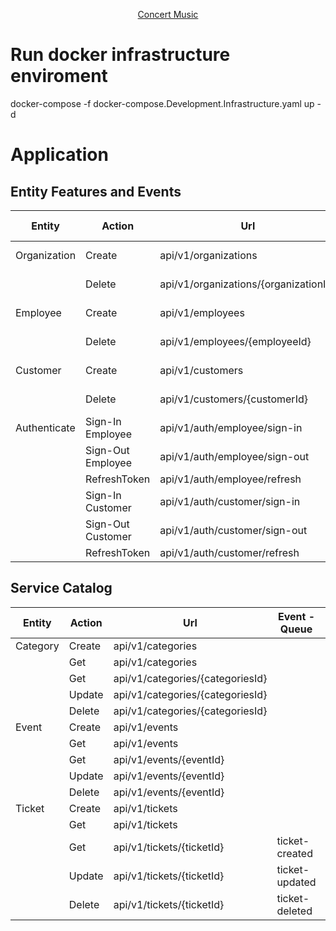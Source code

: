 <p align="center">
  <a href="#bulb-about">Concert Music</a>
</p>

# Run docker infrastructure enviroment
docker-compose -f docker-compose.Development.Infrastructure.yaml up -d

# Application
## Entity Features and Events

| Entity        | Action           | Url                                                | Event - Queue          | Status  |
|---------------|------------------|----------------------------------------------------|------------------------|---------|
| Organization  | Create           | api/v1/organizations                               | organization-created   | pass    |
|               | Delete           | api/v1/organizations/{organizationId}              | organization-deleted   | pass    |
| Employee      | Create           | api/v1/employees                                   | employee-created       | pass    |
|               | Delete           | api/v1/employees/{employeeId}                      | employee-deleted       | pass    |
| Customer      | Create           | api/v1/customers                                   | customer-created       | pass    |
|               | Delete           | api/v1/customers/{customerId}                      | customer-deleted       | pass    |
| Authenticate  | Sign-In Employee | api/v1/auth/employee/sign-in                       |                        | pass    |
|               | Sign-Out Employee| api/v1/auth/employee/sign-out                      |                        | pass    |
|               | RefreshToken     | api/v1/auth/employee/refresh                       |                        | pass    |
|               | Sign-In Customer | api/v1/auth/customer/sign-in                       |                        | pass    |
|               | Sign-Out Customer| api/v1/auth/customer/sign-out                      |                        | pass    |
|               | RefreshToken     | api/v1/auth/customer/refresh                       |                        | pass    |

## Service Catalog

| Entity        | Action           | Url                                                | Event - Queue          | Status  |
|---------------|------------------|----------------------------------------------------|------------------------|---------|
| Category      | Create           | api/v1/categories                                  |                        | pass    |
|               | Get              | api/v1/categories                                  |                        | pass    |
|               | Get              | api/v1/categories/{categoriesId}                   |                        | pass    |
|               | Update           | api/v1/categories/{categoriesId}                   |                        | pass    |
|               | Delete           | api/v1/categories/{categoriesId}                   |                        | pass    |
| Event		    | Create           | api/v1/events										|                        | pass    |
|               | Get              | api/v1/events										|                        | pass	   |
|               | Get              | api/v1/events/{eventId}							|                        | pass	   |
|               | Update           | api/v1/events/{eventId}							|                        | pass	   |
|               | Delete           | api/v1/events/{eventId}							|                        | pass	   |
| Ticket		| Create           | api/v1/tickets										|                        |         |
|               | Get              | api/v1/tickets										|                        |   	   |
|               | Get              | api/v1/tickets/{ticketId}							| ticket-created         |   	   |
|               | Update           | api/v1/tickets/{ticketId}							| ticket-updated         |  	   |
|               | Delete           | api/v1/tickets/{ticketId}							| ticket-deleted         |   	   |
